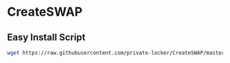 # CreateSWAP

## Easy Install Script
```sh
wget https://raw.githubusercontent.com/private-locker/CreateSWAP/master/createswap.sh && sudo /bin/bash createswap.sh
```